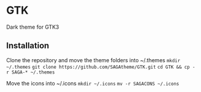 # GTK
Dark theme for GTK3

## Installation
Clone the repository and move the theme folders into ~/.themes
`mkdir ~/.themes`
`git clone https://github.com/SAGAtheme/GTK.git`
`cd GTK && cp -r SAGA-* ~/.themes` 

Move the icons into ~/.icons
`mkdir ~/.icons`
`mv -r SAGACONS ~/.icons`

